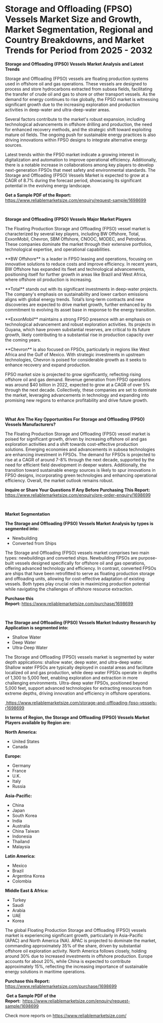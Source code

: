 <p><h1>Storage and Offloading (FPSO) Vessels Market Size and Growth, Market Segmentation, Regional and Country Breakdowns, and Market Trends for Period from 2025 -  2032</h1></p><p><strong>Storage and Offloading (FPSO) Vessels Market Analysis and Latest Trends</strong></p>
<p><p>Storage and Offloading (FPSO) vessels are floating production systems used in offshore oil and gas operations. These vessels are designed to process and store hydrocarbons extracted from subsea fields, facilitating the transfer of crude oil and gas to shore or other transport vessels. As the demand for energy continues to rise globally, the FPSO market is witnessing significant growth due to the increasing exploration and production activities in deep-water and ultra-deep-water areas.</p><p>Several factors contribute to the market's robust expansion, including technological advancements in offshore drilling and production, the need for enhanced recovery methods, and the strategic shift toward exploiting mature oil fields. The ongoing push for sustainable energy practices is also driving innovations within FPSO designs to integrate alternative energy sources.</p><p>Latest trends within the FPSO market indicate a growing interest in digitalization and automation to improve operational efficiency. Additionally, there is a notable increase in collaborations among key players to develop next-generation FPSOs that meet safety and environmental standards. The Storage and Offloading (FPSO) Vessels Market is expected to grow at a CAGR of 8.7% during the forecast period, showcasing its significant potential in the evolving energy landscape.</p></p>
<p><strong>Get a Sample PDF of the Report:&nbsp;</strong> <a href="https://www.reliablemarketsize.com/enquiry/request-sample/1698699?utm_campaign=2723&utm_medium=2&utm_source=Github&utm_content=ia&utm_term=27032025&utm_id=storage-and-offloading-fpso-vessels">https://www.reliablemarketsize.com/enquiry/request-sample/1698699</a></p>
<p>&nbsp;</p>
<p><strong>Storage and Offloading (FPSO) Vessels Major Market Players</strong></p>
<p><p>The Floating Production Storage and Offloading (FPSO) vessel market is characterized by several key players, including BW Offshore, Total, ExxonMobil, Chevron, SBM Offshore, CNOOC, MODEC, and Petrobras. These companies dominate the market through their extensive portfolios, technological expertise, and operational capabilities.</p><p>**BW Offshore** is a leader in FPSO leasing and operations, focusing on innovative solutions to reduce costs and improve efficiency. In recent years, BW Offshore has expanded its fleet and technological advancements, positioning itself for further growth in areas like Brazil and West Africa, where offshore oil production is increasing.</p><p>**Total** stands out with its significant investments in deep-water projects. The company's emphasis on sustainability and lower carbon emissions aligns with global energy trends. Total’s long-term contracts and new discoveries are expected to drive market growth, further enhanced by its commitment to evolving its asset base in response to the energy transition.</p><p>**ExxonMobil** maintains a strong FPSO presence with an emphasis on technological advancement and robust exploration activities. Its projects in Guyana, which have proven substantial reserves, are critical to its future growth, likely contributing to a substantial rise in production capacity over the coming years.</p><p>**Chevron** is also focused on FPSOs, particularly in regions like West Africa and the Gulf of Mexico. With strategic investments in upstream technologies, Chevron is poised for considerable growth as it seeks to enhance recovery and expand production.</p><p>FPSO market size is projected to grow significantly, reflecting rising offshore oil and gas demand. Revenue generation from FPSO operations was around $40 billion in 2022, expected to grow at a CAGR of over 5% through the next decade. Collectively, these companies are set to dominate the market, leveraging advancements in technology and expanding into promising new regions to enhance profitability and drive future growth.</p></p>
<p>&nbsp;</p>
<p><strong>What Are The Key Opportunities For Storage and Offloading (FPSO) Vessels Manufacturers?</strong></p>
<p><p>The Floating Production Storage and Offloading (FPSO) vessel market is poised for significant growth, driven by increasing offshore oil and gas exploration activities and a shift towards cost-effective production solutions. Emerging economies and advancements in subsea technologies are enhancing investment in FPSOs. The demand for FPSOs is projected to rise at a CAGR of around 7-8% through the next decade, supported by the need for efficient field development in deeper waters. Additionally, the transition toward sustainable energy sources is likely to spur innovations in FPSO designs, incorporating green technologies and enhancing operational efficiency. Overall, the market outlook remains robust.</p></p>
<p><strong>Inquire or Share Your Questions If Any Before Purchasing This Report:</strong> <a href="https://www.reliablemarketsize.com/enquiry/pre-order-enquiry/1698699?utm_campaign=2723&utm_medium=2&utm_source=Github&utm_content=ia&utm_term=27032025&utm_id=storage-and-offloading-fpso-vessels">https://www.reliablemarketsize.com/enquiry/pre-order-enquiry/1698699</a></p>
<p>&nbsp;</p>
<p><strong>Market Segmentation</strong></p>
<p><strong>The Storage and Offloading (FPSO) Vessels Market Analysis by types is segmented into:</strong></p>
<p><ul><li>Newbuilding</li><li>Converted from Ships</li></ul></p>
<p><p>The Storage and Offloading (FPSO) vessels market comprises two main types: newbuildings and converted ships. Newbuilding FPSOs are purpose-built vessels designed specifically for offshore oil and gas operations, offering advanced technology and efficiency. In contrast, converted FPSOs are ships that have been retrofitted to serve as floating production storage and offloading units, allowing for cost-effective adaptation of existing vessels. Both types play crucial roles in maximizing production potential while navigating the challenges of offshore resource extraction.</p></p>
<p><strong>Purchase this Report:&nbsp;</strong><a href="https://www.reliablemarketsize.com/purchase/1698699?utm_campaign=2723&utm_medium=2&utm_source=Github&utm_content=ia&utm_term=27032025&utm_id=storage-and-offloading-fpso-vessels">https://www.reliablemarketsize.com/purchase/1698699</a></p>
<p>&nbsp;</p>
<p><strong>The Storage and Offloading (FPSO) Vessels Market Industry Research by Application is segmented into:</strong></p>
<p><ul><li>Shallow Water</li><li>Deep Water</li><li>Ultra-Deep Water</li></ul></p>
<p><p>The Storage and Offloading (FPSO) vessels market is segmented by water depth applications: shallow water, deep water, and ultra-deep water. Shallow water FPSOs are typically deployed in coastal areas and facilitate localized oil and gas production, while deep water FPSOs operate in depths of 1,300 to 5,000 feet, enabling exploration and extraction in more challenging environments. Ultra-deep water FPSOs, positioned beyond 5,000 feet, support advanced technologies for extracting resources from extreme depths, driving innovation and efficiency in offshore operations.</p></p>
<p><a href="https://www.reliablemarketsize.com/storage-and-offloading-fpso-vessels-r1698699?utm_campaign=2723&utm_medium=2&utm_source=Github&utm_content=ia&utm_term=27032025&utm_id=storage-and-offloading-fpso-vessels">&nbsp;https://www.reliablemarketsize.com/storage-and-offloading-fpso-vessels-r1698699</a></p>
<p><strong>In terms of Region, the Storage and Offloading (FPSO) Vessels Market Players available by Region are:</strong></p>
<p>
    <p> <strong> North America: </strong>
        <ul>
            <li>United States</li>
            <li>Canada</li>
        </ul>
        </p> 
    <p> <strong> Europe: </strong>
        <ul>
            <li>Germany</li>
            <li>France</li>
            <li>U.K.</li>
            <li>Italy</li>
            <li>Russia</li>
        </ul>
        </p> 
    <p> <strong> Asia-Pacific: </strong>
        <ul>
            <li>China</li>
            <li>Japan</li>
            <li>South Korea</li>
            <li>India</li>
            <li>Australia</li>
            <li>China Taiwan</li>
            <li>Indonesia</li>
            <li>Thailand</li>
            <li>Malaysia</li>
        </ul>
        </p> 
    <p> <strong> Latin America: </strong>
        <ul>
            <li>Mexico</li>
            <li>Brazil</li>
            <li>Argentina Korea</li>
            <li>Colombia</li>
        </ul>
        </p> 
    <p> <strong> Middle East & Africa: </strong>
        <ul>
            <li>Turkey</li>
            <li>Saudi</li>
            <li>Arabia</li>
            <li>UAE</li>
            <li>Korea</li>
        </ul>
    </p>
    </p>
<p><p>The global Floating Production Storage and Offloading (FPSO) vessels market is experiencing significant growth, particularly in Asia-Pacific (APAC) and North America (NA). APAC is projected to dominate the market, commanding approximately 35% of the share, driven by substantial offshore oil exploration activity. North America follows closely, holding around 30% due to increased investments in offshore production. Europe accounts for about 20%, while China is expected to contribute approximately 15%, reflecting the increasing importance of sustainable energy solutions in maritime operations.</p></p>
<p><strong>Purchase this Report: </strong><a href="https://www.reliablemarketsize.com/purchase/1698699?utm_campaign=2723&utm_medium=2&utm_source=Github&utm_content=ia&utm_term=27032025&utm_id=storage-and-offloading-fpso-vessels">https://www.reliablemarketsize.com/purchase/1698699</a></p>
<p>&nbsp;<strong>Get a Sample PDF of the Report:&nbsp;&nbsp;</strong><a href="https://www.reliablemarketsize.com/enquiry/request-sample/1698699?utm_campaign=2723&utm_medium=2&utm_source=Github&utm_content=ia&utm_term=27032025&utm_id=storage-and-offloading-fpso-vessels">https://www.reliablemarketsize.com/enquiry/request-sample/1698699</a></p>
<p><strong></strong></p>
<p>Check more reports on <a href="https://www.reliablemarketsize.com/?utm_campaign=2723&utm_medium=2&utm_source=Github&utm_content=ia&utm_term=27032025&utm_id=storage-and-offloading-fpso-vessels">https://www.reliablemarketsize.com/</a></p>
